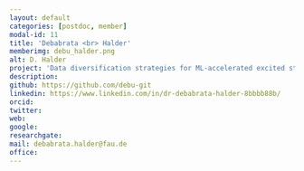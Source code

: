 ```yaml
---
layout: default
categories: [postdoc, member]
modal-id: 11
title: 'Debabrata <br> Halder'
memberimg: debu_halder.png
alt: D. Halder
project: 'Data diversification strategies for ML-accelerated excited state dynamics simulations'
description:
github: https://github.com/debu-git
linkedin: https://www.linkedin.com/in/dr-debabrata-halder-8bbbb88b/
orcid:
twitter:
web:
google:
researchgate:
mail: debabrata.halder@fau.de
office:
---
```


